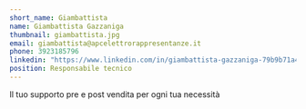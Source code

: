 ```yaml
---
short_name: Giambattista
name: Giambattista Gazzaniga
thumbnail: giambattista.jpg
email: giambattista@apcelettrorappresentanze.it
phone: 3923185796
linkedin: "https://www.linkedin.com/in/giambattista-gazzaniga-79b9b71a4/"
position: Responsabile tecnico
---
```

Il tuo supporto pre e post vendita per ogni tua necessità